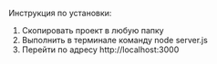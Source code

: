 Инструкция по установки:
1. Скопировать проект в любую папку
2. Выполнить в терминале команду node server.js
3. Перейти по адресу http://localhost:3000